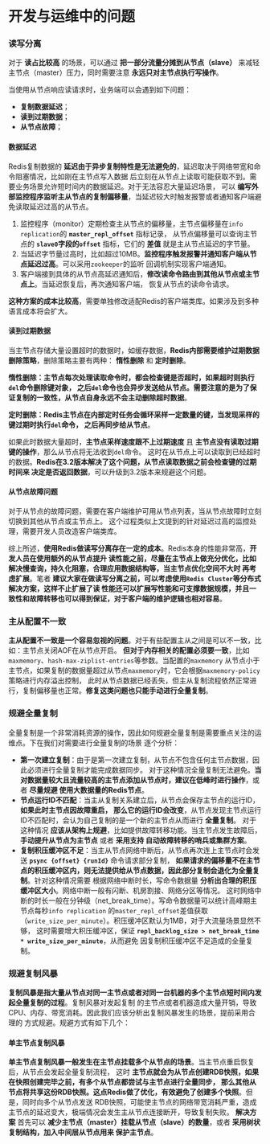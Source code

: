 开发与运维中的问题
================================================================
### 读写分离
对于 **读占比较高** 的场景，可以通过 **把一部分流量分摊到从节点（slave）** 来减轻主节点（master）压力，同时需要注意
**永远只对主节点执行写操作**。

当使用从节点响应读请求时，业务端可以会遇到如下问题：
+ **复制数据延迟**；
+ **读到过期数据**；
+ **从节点故障**；

#### 数据延迟
Redis复制数据的 **延迟由于异步复制特性是无法避免的**，延迟取决于网络带宽和命令阻塞情况，比如刚在主节点写入数据
后立刻在从节点上读取可能获取不到。需要业务场景允许短时间内的数据延迟。对于无法容忍大量延迟场景，
可以 **编写外部监控程序监听主从节点的复制偏移量**，当延迟较大时触发报警或者通知客户端避免读取延迟过高的从节点。
1. 监控程序（monitor）定期检查主从节点的偏移量，主节点偏移量在`info replication`的 **`master_repl_offset`** 指标记录，
从节点偏移量可以查询主节点的 **`slave0`字段的`offset`** 指标，它们的 **差值** 就是主从节点延迟的字节量。
2. 当延迟字节量过高时，比如超过10MB。**监控程序触发报警并通知客户端从节点延迟过高**。可以采用`zookeeper`的监听
回调机制实现客户端通知。
3. 客户端接到具体的从节点高延迟通知后，**修改读命令路由到其他从节点或主节点上**。当延迟恢复后，再次通知客户端，
恢复从节点的读命令请求。

**这种方案的成本比较高**，需要单独修改适配Redis的客户端类库。如果涉及到多种语言成本将会扩大。

#### 读到过期数据
当主节点存储大量设置超时的数据时，如缓存数据，**Redis内部需要维护过期数据删除策略**，删除策略主要有两种：
**惰性删除** 和 **定时删除**。

**惰性删除：主节点每次处理读取命令时，都会检查键是否超时，如果超时则执行`del`命令删除键对象，
之后`del`命令也会异步发送给从节点。需要注意的是为了保证复制的一致性，从节点自身永远不会主动删除超时数据**。

**定时删除：Redis主节点在内部定时任务会循环采样一定数量的键，当发现采样的键过期时执行`del`命令，
之后再同步给从节点**。

如果此时数据大量超时，**主节点采样速度跟不上过期速度** 且 **主节点没有读取过期键的操作**，那么从节点将无法收到`del`命令。
这时在从节点上可以读取到已经超时的数据。**Redis在3.2版本解决了这个问题，从节点读取数据之前会检查键的过期时间来
决定是否返回数据**，可以升级到3.2版本来规避这个问题。

#### 从节点故障问题
对于从节点的故障问题，需要在客户端维护可用从节点列表，当从节点故障时立刻切换到其他从节点或主节点上。
这个过程类似上文提到的针对延迟过高的监控处理，需要开发人员改造客户端类库。

综上所述，**使用Redis做读写分离存在一定的成本**。Redis本身的性能非常高，**开发人员在使用额外的从节点提升
读性能之前，尽量在主节点上做充分优化，比如解决慢查询，持久化阻塞，合理应用数据结构等，当主节点优化空间不大时
再考虑扩展**。笔者 **建议大家在做读写分离之前，可以考虑使用`Redis Cluster`等分布式解决方案，这样不止扩展了读
性能还可以扩展写性能和可支撑数据规模，并且一致性和故障转移也可以得到保证，对于客户端的维护逻辑也相对容易**。

### 主从配置不一致
**主从配置不一致是一个容易忽视的问题**。对于有些配置主从之间是可以不一致，比如：主节点关闭AOF在从节点开启。
**但对于内存相关的配置必须要一致**，比如`maxmemory`、`hash-max-ziplist-entries`等参数。当配置的`maxmemory`
从节点小于主节点，如果复制的数据量超过从节点`maxmemory`时，它会根据`maxmemory-policy`策略进行内存溢出控制，
此时从节点数据已经丢失，但主从复制流程依然正常进行，复制偏移量也正常。**修复这类问题也只能手动进行全量复制**。

### 规避全量复制
全量复制是一个非常消耗资源的操作，因此如何规避全量复制是需要重点关注的运维点。下在我们对需要进行全量复制的场景
逐个分析：
+ **第一次建立复制**：由于是第一次建立复制，从节点不包含任何主节点数据，因此必须进行全量复制才能完成数据同步。
对于这种情况全量复制无法避免。**当对数据量较大且流量较高的主节点添加从节点时，建议在低峰时进行操作**，或者 **尽量规避
使用大数据量的Redis节点**。
+ **节点运行ID不匹配**：当主从复制关系建立后，从节点会保存主节点的运行ID，**如果此时主节点因故障重启，
那么它的运行ID会改变**，从节点发现主节点运行ID不匹配时，会认为自己复制的是一个新的主节点从而进行 **全量复制**。
对于这种情况 **应该从架构上规避**，比如提供故障转移功能。当主节点发生故障后，**手动提升从节点为主节点** 或者 **采用支持
自动故障转移的哨兵或集群方案**。
+ **复制积压缓冲区不足**：当主从节点网络中断后，从节点再次连上主节点时会发送 **`psync {offset} {runId}`** 命令请求部分复制，
**如果请求的偏移量不在主节点的积压缓冲区内，则无法提供给从节点数据，因此部分复制会退化为全量复制**。针对这种情况需要
根据网络中断时长，写命令数据量 **分析出合理的积压缓冲区大小**。网络中断一般有闪断、机房割接、网络分区等情况。
这时网络中断的时长一般在分钟级（net_break_time）。写命令数据量可以统计高峰期主节点每秒`info replication`
的`master_repl_offset`差值获取（`write_size_per_minute`）。积压缓冲区默认为1MB，对于大流量场景显然不够，
这时需要增大积压缓冲区，保证 **`repl_backlog_size > net_break_time * write_size_per_minute`**，从而避免
因复制积压缓冲区不足造成的全量复制。

### 规避复制风暴
**复制风暴是指大量从节点对同一主节点或者对同一台机器的多个主节点短时间内发起全量复制的过程**。复制风暴对发起复制
的主节点或者机器造成大量开销，导致CPU、内存、带宽消耗。因此我们应该分析出复制风暴发生的场景，提前采用合理的
方式规避。规避方式有如下几个：

#### 单主节点复制风暴
**单主节点复制风暴一般发生在主节点挂载多个从节点的场景**。当主节点重启恢复后，从节点会发起全量复制流程，
这时 **主节点就会为从节点创建RDB快照，如果在快照创建完毕之前，有多个从节点都尝试与主节点进行全量同步，
那么其他从节点将共享这份RDB快照。这点Redis做了优化，有效避免了创建多个快照**。但是，同时向多个从节点发送
RDB快照，可能使主节点的网络带宽消耗严重，造成主节点的延迟变大，极端情况会发生主从节点连接断开，导致复制失败。
**解决方案** 首先可以 **减少主节点（master）挂载从节点（slave）的数量**，或者 **采用树状复制结构，加入中间层从节点用来
保护主节点**。
